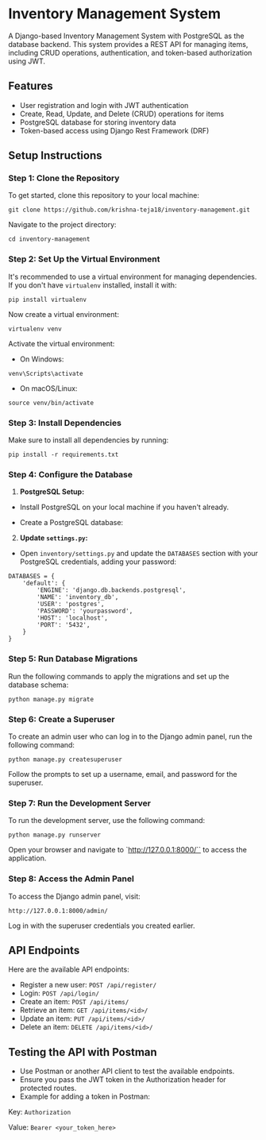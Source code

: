 # Inventory Management System 

A Django-based Inventory Management System
with PostgreSQL as the database backend. This system provides a REST API
for managing items, including CRUD operations, authentication, and
token-based authorization using JWT.

## Features 

- User registration and login with JWT authentication 
- Create, Read, Update, and Delete (CRUD) operations for items 
- PostgreSQL database for storing inventory data 
- Token-based access using Django Rest Framework (DRF) 

## Setup Instructions 

### Step 1: Clone the Repository 

To get started, clone this repository to your local machine:

``` 
git clone https://github.com/krishna-teja18/inventory-management.git
```

Navigate to the project directory:

``` 
cd inventory-management 
```

### Step 2: Set Up the Virtual Environment 
It's recommended to use a virtual environment for managing dependencies. If
you don't have `virtualenv` installed, install it with:

``` 
pip install virtualenv 
```

Now create a virtual environment:

``` 
virtualenv venv 
```

Activate the virtual environment:

- On Windows:

```
venv\Scripts\activate
```

- On macOS/Linux:

```
source venv/bin/activate 
```

### Step 3: Install Dependencies 
Make sure to install all dependencies by running:

```
pip install -r requirements.txt 
```

### Step 4: Configure the Database
1. **PostgreSQL Setup:**

- Install PostgreSQL on your local machine if you haven't already.

- Create a PostgreSQL database:

2. **Update `settings.py`:**

- Open `inventory/settings.py` and update the `DATABASES` section with your
PostgreSQL credentials, adding your password: 
```
DATABASES = { 
    'default': { 
        'ENGINE': 'django.db.backends.postgresql', 
        'NAME': 'inventory_db', 
        'USER': 'postgres', 
        'PASSWORD': 'yourpassword',
        'HOST': 'localhost', 
        'PORT': '5432', 
    }
} 
```

### Step 5: Run Database Migrations
Run the following commands to apply the migrations and set up the
database schema:

```
python manage.py migrate 
```

### Step 6: Create a Superuser 
To create an admin user who can log in to the Django admin panel, run the
following command:

```
python manage.py createsuperuser 
```

Follow the prompts to set up a username, email, and password for the superuser.

### Step 7: Run the Development Server 
To run the development server, use the following command:

```
python manage.py runserver
```

Open your browser and navigate to `http://127.0.0.1:8000/`` to access the application.

### Step 8: Access the Admin Panel 
To access the Django admin panel, visit:

```
http://127.0.0.1:8000/admin/
``` 

Log in with the superuser credentials you created earlier.

## API Endpoints 

Here are the available API endpoints:

- Register a new user: `POST /api/register/`
- Login: `POST /api/login/` 
- Create an item: `POST /api/items/` 
- Retrieve an item: `GET /api/items/<id>/` 
- Update an item: `PUT /api/items/<id>/`
- Delete an item: `DELETE /api/items/<id>/` 

## Testing the API with Postman 
- Use Postman or another API client to test the available endpoints. 
- Ensure you pass the JWT token in the Authorization header for protected routes. 
- Example for adding a token in Postman:
  
Key: `Authorization` 

Value: `Bearer <your_token_here>`
